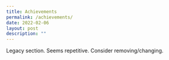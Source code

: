 ```yaml
---
title: Achievements
permalink: /achievements/
date: 2022-02-06
layout: post
description: ""
---
```

Legacy section. Seems repetitive. Consider removing/changing.
